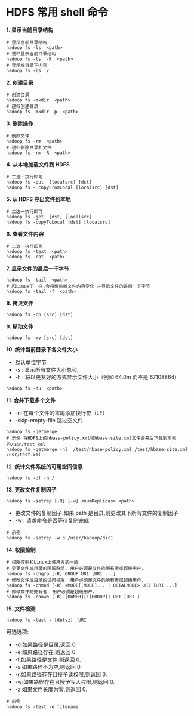 # HDFS 常用 shell 命令

**1. 显示当前目录结构**

```shell
# 显示当前目录结构
hadoop fs -ls  <path>
# 递归显示当前目录结构
hadoop fs -ls  -R  <path>
# 显示根目录下内容
hadoop fs -ls  /
```

**2. 创建目录**

```shell
# 创建目录
hadoop fs -mkdir  <path> 
# 递归创建目录
hadoop fs -mkdir -p  <path>  
```

**3. 删除操作**

```shell
# 删除文件
hadoop fs -rm  <path>
# 递归删除目录和文件
hadoop fs -rm -R  <path> 
```

**4. 从本地加载文件到 HDFS**

```shell
# 二选一执行即可
hadoop fs -put  [localsrc] [dst] 
hadoop fs - copyFromLocal [localsrc] [dst] 
```


**5. 从 HDFS 导出文件到本地**

```shell
# 二选一执行即可
hadoop fs -get  [dst] [localsrc] 
hadoop fs -copyToLocal [dst] [localsrc] 
```

**6. 查看文件内容**

```shell
# 二选一执行即可
hadoop fs -text  <path> 
hadoop fs -cat  <path>  
```

**7. 显示文件的最后一千字节**

```shell
hadoop fs -tail  <path> 
# 和Linux下一样,会持续监听文件内容变化 并显示文件的最后一千字节
hadoop fs -tail -f  <path> 
```

**8. 拷贝文件**

```shell
hadoop fs -cp [src] [dst]
```

**9. 移动文件**

```shell
hadoop fs -mv [src] [dst] 
```


**10. 统计当前目录下各文件大小**  
+ 默认单位字节  
+ -s : 显示所有文件大小总和,
+ -h : 将以更友好的方式显示文件大小（例如 64.0m 而不是 67108864）
```shell
hadoop fs -du  <path>  
```

**11. 合并下载多个文件**
+ -nl  在每个文件的末尾添加换行符（LF）
+ -skip-empty-file 跳过空文件

```shell
hadoop fs -getmerge
# 示例 将HDFS上的hbase-policy.xml和hbase-site.xml文件合并后下载到本地的/usr/test.xml
hadoop fs -getmerge -nl  /test/hbase-policy.xml /test/hbase-site.xml /usr/test.xml
```

**12. 统计文件系统的可用空间信息**

```shell
hadoop fs -df -h /
```

**13. 更改文件复制因子**
```shell
hadoop fs -setrep [-R] [-w] <numReplicas> <path>
```
+ 更改文件的复制因子.如果 path 是目录,则更改其下所有文件的复制因子
+ -w : 请求命令是否等待复制完成

```shell
# 示例
hadoop fs -setrep -w 3 /user/hadoop/dir1
```

**14. 权限控制**  
```shell
# 权限控制和Linux上使用方式一致
# 变更文件或目录的所属群组. 用户必须是文件的所有者或超级用户.
hadoop fs -chgrp [-R] GROUP URI [URI ...]
# 修改文件或目录的访问权限  用户必须是文件的所有者或超级用户.
hadoop fs -chmod [-R] <MODE[,MODE]... | OCTALMODE> URI [URI ...]
# 修改文件的拥有者  用户必须是超级用户.
hadoop fs -chown [-R] [OWNER][:[GROUP]] URI [URI ]
```

**15. 文件检测**
```shell
hadoop fs -test - [defsz]  URI
```
可选选项:
+ -d:如果路径是目录,返回 0.
+ -e:如果路径存在,则返回 0.
+ -f:如果路径是文件,则返回 0.
+ -s:如果路径不为空,则返回 0.
+ -r:如果路径存在且授予读权限,则返回 0.
+ -w:如果路径存在且授予写入权限,则返回 0.
+ -z:如果文件长度为零,则返回 0.

```shell
# 示例
hadoop fs -test -e filename
```

